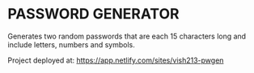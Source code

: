 # PASSWORD GENERATOR

Generates two random passwords that are each 15 characters long and include letters, numbers and symbols.

Project deployed at: https://app.netlify.com/sites/vish213-pwgen